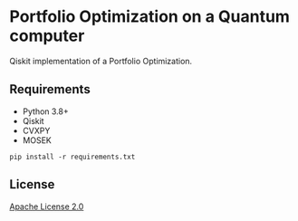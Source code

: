 # Portfolio Optimization on a Quantum computer
Qiskit implementation of a Portfolio Optimization.

 ## Requirements
 * Python 3.8+
 * Qiskit
 * CVXPY
 * MOSEK

```shell
pip install -r requirements.txt
```

 ## License
[Apache License 2.0](https://github.com/adelshb/quantum-porforlio-optimization-via-entanglement-forging/blob/main/LICENSE)
